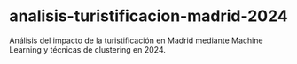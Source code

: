 # analisis-turistificacion-madrid-2024
Análisis del impacto de la turistificación en Madrid mediante Machine Learning y técnicas de clustering en 2024.
